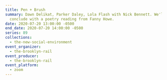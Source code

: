 ```yaml
---
title: Pen + Brush
summary: Dawn Delikat, Parker Daley, Lola Flash with Nick Bennett. We'll
  conclude with a poetry reading from Fanny Howe.
date: 2020-07-20 13:00:00 -0500
end_date: 2020-07-20 14:00:00 -0500
series: 89
collections:
  - the-new-social-environment
event_organizer:
  - the-brooklyn-rail
event_producer:
  - the-brooklyn-rail
event_platform:
  - zoom
---
```

